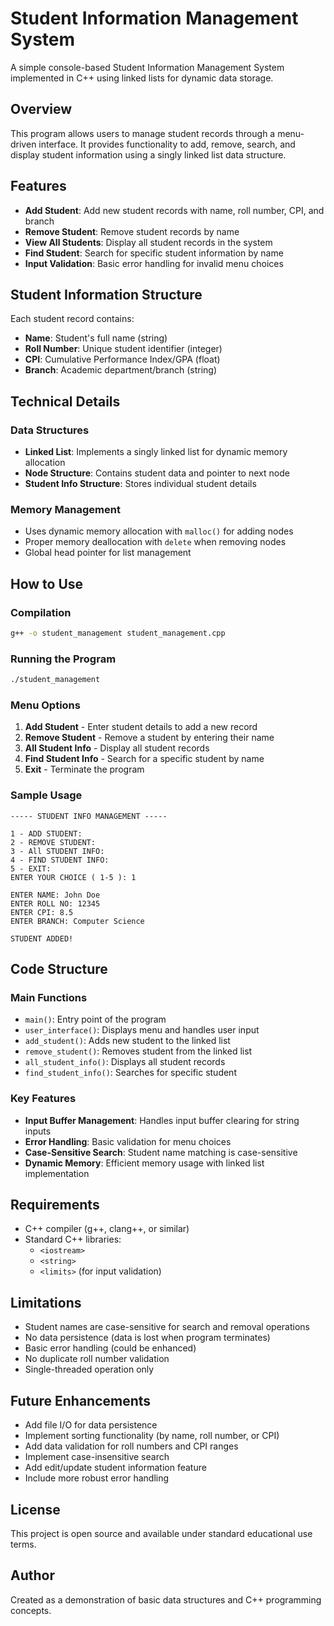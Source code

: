 # Student Information Management System

A simple console-based Student Information Management System implemented in C++ using linked lists for dynamic data storage.

## Overview

This program allows users to manage student records through a menu-driven interface. It provides functionality to add, remove, search, and display student information using a singly linked list data structure.

## Features

- **Add Student**: Add new student records with name, roll number, CPI, and branch
- **Remove Student**: Remove student records by name
- **View All Students**: Display all student records in the system
- **Find Student**: Search for specific student information by name
- **Input Validation**: Basic error handling for invalid menu choices

## Student Information Structure

Each student record contains:
- **Name**: Student's full name (string)
- **Roll Number**: Unique student identifier (integer)
- **CPI**: Cumulative Performance Index/GPA (float)
- **Branch**: Academic department/branch (string)

## Technical Details

### Data Structures
- **Linked List**: Implements a singly linked list for dynamic memory allocation
- **Node Structure**: Contains student data and pointer to next node
- **Student Info Structure**: Stores individual student details

### Memory Management
- Uses dynamic memory allocation with `malloc()` for adding nodes
- Proper memory deallocation with `delete` when removing nodes
- Global head pointer for list management

## How to Use

### Compilation
```bash
g++ -o student_management student_management.cpp
```

### Running the Program
```bash
./student_management
```

### Menu Options
1. **Add Student** - Enter student details to add a new record
2. **Remove Student** - Remove a student by entering their name
3. **All Student Info** - Display all student records
4. **Find Student Info** - Search for a specific student by name
5. **Exit** - Terminate the program

### Sample Usage
```
----- STUDENT INFO MANAGEMENT -----

1 - ADD STUDENT: 
2 - REMOVE STUDENT: 
3 - All STUDENT INFO: 
4 - FIND STUDENT INFO: 
5 - EXIT: 
ENTER YOUR CHOICE ( 1-5 ): 1

ENTER NAME: John Doe
ENTER ROLL NO: 12345
ENTER CPI: 8.5
ENTER BRANCH: Computer Science

STUDENT ADDED!
```

## Code Structure

### Main Functions
- `main()`: Entry point of the program
- `user_interface()`: Displays menu and handles user input
- `add_student()`: Adds new student to the linked list
- `remove_student()`: Removes student from the linked list
- `all_student_info()`: Displays all student records
- `find_student_info()`: Searches for specific student

### Key Features
- **Input Buffer Management**: Handles input buffer clearing for string inputs
- **Error Handling**: Basic validation for menu choices
- **Case-Sensitive Search**: Student name matching is case-sensitive
- **Dynamic Memory**: Efficient memory usage with linked list implementation

## Requirements

- C++ compiler (g++, clang++, or similar)
- Standard C++ libraries:
  - `<iostream>`
  - `<string>`
  - `<limits>` (for input validation)

## Limitations

- Student names are case-sensitive for search and removal operations
- No data persistence (data is lost when program terminates)
- Basic error handling (could be enhanced)
- No duplicate roll number validation
- Single-threaded operation only

## Future Enhancements

- Add file I/O for data persistence
- Implement sorting functionality (by name, roll number, or CPI)
- Add data validation for roll numbers and CPI ranges
- Implement case-insensitive search
- Add edit/update student information feature
- Include more robust error handling

## License

This project is open source and available under standard educational use terms.

## Author

Created as a demonstration of basic data structures and C++ programming concepts.
